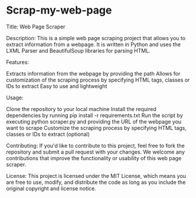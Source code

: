 # Scrap-my-web-page
Title: Web Page Scraper

Description: This is a simple web page scraping project that allows you to extract information from a webpage. It is written in Python and uses the LXML Parser and BeautifulSoup libraries for parsing HTML.

Features:

Extracts information from the webpage by providing the path
Allows for customization of the scraping process by specifying HTML tags, classes or IDs to extract
Easy to use and lightweight

Usage:

Clone the repository to your local machine
Install the required dependencies by running pip install -r requirements.txt
Run the script by executing python scraper.py and providing the URL of the webpage you want to scrape
Customize the scraping process by specifying HTML tags, classes or IDs to extract (optional)

Contributing:
If you'd like to contribute to this project, feel free to fork the repository and submit a pull request with your changes. We welcome any contributions that improve the functionality or usability of this web page scraper.

License:
This project is licensed under the MIT License, which means you are free to use, modify, and distribute the code as long as you include the original copyright and license notice.
